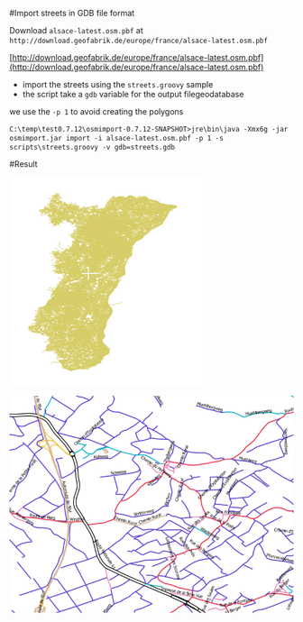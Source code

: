 
#Import streets in GDB file format


Download `alsace-latest.osm.pbf` at `http://download.geofabrik.de/europe/france/alsace-latest.osm.pbf` 

[http://download.geofabrik.de/europe/france/alsace-latest.osm.pbf](http://download.geofabrik.de/europe/france/alsace-latest.osm.pbf)

- import the streets using the `streets.groovy` sample 
- the script take a `gdb` variable for the output filegeodatabase

we use the `-p 1` to avoid creating the polygons


	C:\temp\test0.7.12\osmimport-0.7.12-SNAPSHOT>jre\bin\java -Xmx6g -jar osmimport.jar import -i alsace-latest.osm.pbf -p 1 -s scripts\streets.groovy -v gdb=streets.gdb


#Result


![Result](result.png)

![Result](result2.png)


